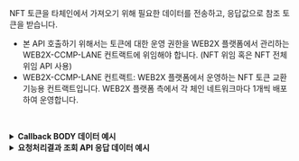 NFT 토큰을 타체인에서 가져오기 위해 필요한 데이터를 전송하고, 응답값으로 참조 토큰을 받습니다.    
* 본 API 호출하기 위해서는 토큰에 대한 운영 권한을 WEB2X 플랫폼에서 관리하는 WEB2X-CCMP-LANE 컨트랙트에 위임해야 합니다. (NFT 위임 혹은 NFT 전체 위임 API 사용)
* WEB2X-CCMP-LANE 컨트랙트: WEB2X 플랫폼에서 운영하는 NFT 토큰 교환 기능용 컨트랙트입니다. WEB2X 플랫폼 측에서 각 체인 네트워크마다 1개씩 배포하여 운영합니다.

<p><br/></p>

<details/>
  <summary><b>Callback BODY 데이터 예시</b></summary>

```json
{
    "request_id": "4f8e6089-a41f-430b-aab2-5d1f4bb66cc6",
    "status": "COMPLETE",
    "results": [
        {
            "type": "Burn",
            "request_id": "4f8e6089-a41f-430b-aab2-5d1f4bb66cc6",
            "status": "COMPLETE",
            "results": {
                "transaction_gas_used": 146268,
                "finished_at": "2024-12-04T17:15:54+09:00",
                "transaction_fee": "0.011701440000000000",
                "transaction_hash": "0x76209e95a6fd50b48fb387a739c58bbc3f546334c2c0f6b97727be385a6bc056",
                "requested_at": "2024-12-04T08:15:49+09:00"
            }
        },
        {
            "type": "Unlock",
            "request_id": "c8c67350-7ae7-440e-a99b-60add3b97fd6",
            "results": {
                "transaction_gas_used": 75005,
                "finished_at": "2024-12-04T08:16:10+09:00",
                "transaction_fee": "0.006000400000000000",
                "transaction_hash": "0xbb9c20e3ee72519670897dd9b0d8c84bcd3f151bd903e5afa38600a8a64c3eee",
                "requested_at": "2024-12-04T08:15:49+09:00"
            }
        }
    ]
}
```

</details>

<details>
  <summary><b>요청처리결과 조회 API 응답 데이터 예시</b></summary>

```json
{
  "code": "20000",
  "message": "SUCCESS",
  "request_id": "c8c67350-7ae7-440e-a99b-60add3b97fd6",
  "status": "COMPLETE",
  "results": [
    {
      "type": "Burn",
      "results": {
        "transaction_gas_used": 146268,
        "finished_at": "2024-12-04T17:15:54+09:00",
        "transaction_fee": "0.011701440000000000",
        "transaction_hash": "0x76209e95a6fd50b48fb387a739c58bbc3f546334c2c0f6b97727be385a6bc056",
        "requested_at": "2024-12-04T08:15:49+09:00"
      }
    },
    {
      "type": "Unlock",
      "request_id": "c8c67350-7ae7-440e-a99b-60add3b97fd6",
      "results": {
        "transaction_gas_used": 75005,
        "finished_at": "2024-12-04T17:16:10+09:00",
        "transaction_fee": "0.006000400000000000",
        "transaction_hash": "0xbb9c20e3ee72519670897dd9b0d8c84bcd3f151bd903e5afa38600a8a64c3eee",
        "requested_at": "2024-12-04T08:15:49+09:00"
      }
    }
  ]
}
```

</details>
